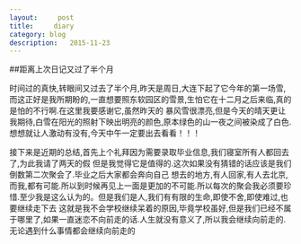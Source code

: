 ```yaml
---
layout:     post
title:     diary
category: blog
description:   2015-11-23
---
```


##距离上次日记又过了半个月

  时间过的真快,转眼间又过去了半个月,昨天是周日,大连下起了它今年的第一场雪,而这正好是我所期盼的,一直想要照东软园区的雪景,生怕它在十二月之后来临,真的是怕的不行啊.在这里我要感谢它,虽然昨天的
暴风雪很漂亮,但是今天的晴天更让我期待,白雪在阳光的照射下映出明亮的颜色,原本绿色的山一夜之间被染成了白色.想想就让人激动有没有,今天中午一定要出去看看！！！
  
  接下来是近期的总结,首先上个礼拜因为需要录取毕业信息,我们寝室所有人都回去了,为此我请了两天的假 但是我觉得它是值得的.这次如果没有猜错的话应该是我们倒数第二次聚会了.毕业之后大家都会奔向自己
想去的地方,有人回家,有人去北京,而我,都有可能.所以到时候再见上一面是更加的不可能.所以每次的聚会我必须要珍惜.至少我是这么认为的。但是我们是人,我们有有限的生命,即使不舍,即使难过,也要继续走下去
这就是我不会学校继续呆着的原因,毕竟学校虽好,但是我们已经不属于哪里了,如果一直迷恋不向前走的话.人生就没有意义了,所以我会继续向前走的.无论遇到什么事情都会继续向前走的

